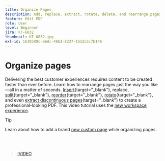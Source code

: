 ```yaml
---
title: Organize Pages
description: Add, replace, extract, rotate, delete, and rearrange pages in your PDF
feature: Edit PDF
role: User
level: Beginner
jira: KT-6832
thumbnail: KT-6832.jpg
exl-id: 1b39380c-ebdc-48b3-8237-1512cbc7b146
---
```

# Organize pages

Delivering the best customer experiences requires content to be created faster than ever before. Learn how to rearrange pages just the way you like—all in a matter of seconds. [Insert](https://www.adobe.com/acrobat/online/add-pages-to-pdf.html){target="_blank"}, replace, [split](https://www.adobe.com/acrobat/online/split-pdf.html){target="_blank"}, [reorder](https://www.adobe.com/acrobat/online/rearrange-pdf.html){target="_blank"}, [rotate](https://www.adobe.com/acrobat/online/rotate-pdf.html){target="_blank"}, and even [extract discontinuous pages](https://www.adobe.com/acrobat/online/extract-pdf-pages.html){target="_blank"} to create a professional-looking PDF. This video tutorial uses the [new workspace experience](new-workspace.md).

>[!TIP]
>
>Learn about how to add a brand [new custom page](add-custom-page.md) while organizing pages.

<br>&nbsp;

>[!VIDEO](https://video.tv.adobe.com/v/3409022?quality=12&learn=on&hidetitle=true)